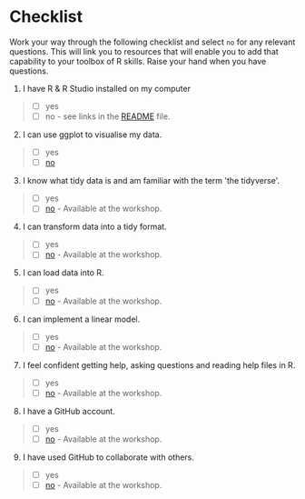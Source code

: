 
# Checklist 
Work your way through the following checklist and select `no` for any relevant questions. This will link you to resources that will enable you to add that capability to your toolbox of R skills. Raise your hand when you have questions.
1. I have R & R Studio installed on my computer 
> - [ ] yes
> - [ ] no - see links in the [README](https://github.com/jesse-jesse/r_intro/blob/master/README.md) file. 
2. I can use ggplot to visualise my data.   
> - [ ] yes   
> - [ ] [no](https://github.com/jesse-jesse/r_intro/blob/master/2.visualisation.md) 
3. I know what tidy data is and am familiar with the term 'the tidyverse'.   
> - [ ] yes   
> - [ ] [no](https://www.tidyverse.org/) - Available at the workshop.   
4. I can transform data into a tidy format.      
> - [ ] yes   
> - [ ] [no]()  - Available at the workshop.    
5. I can load data into R.      
> - [ ] yes   
> - [ ] [no]() - Available at the workshop.  
6. I can implement a linear model.   
> - [ ] yes   
> - [ ] [no]() - Available at the workshop.  
7. I feel confident getting help, asking questions and reading help files in R.      
> - [ ] yes   
> - [ ] [no]()  - Available at the workshop.   
8. I have a GitHub account.   
> - [ ] yes   
> - [ ] [no]() - Available at the workshop.     
9. I have used GitHub to collaborate with others.  
> - [ ] yes   
> - [ ] [no]() - Available at the workshop.   


